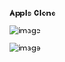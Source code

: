 **Apple Clone**

![image](https://github.com/user-attachments/assets/4f51b508-8ebd-4fc9-b416-7b3a9768e4a1)

![image](https://github.com/user-attachments/assets/091e8d13-c111-466b-b1d3-5e77e9daf3cb)
